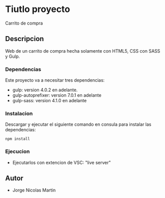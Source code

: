 # Tiutlo proyecto

Carrito de compra

## Descripcion

Web de un carrito de compra hecha solamente con HTML5, CSS con SASS y Gulp.

### Dependencias

Este proyecto va a necesitar tres dependencias:

- gulp: version 4.0.2 en adelante.
- gulp-autoprefixer: version 7.0.1 en adelante
- gulp-sass: version 4.1.0 en adelante

### Instalacion

Descargar y ejecutar el siguiente comando en consula para instalar las dependencias:

```
npm install
```

### Ejecucion

- Ejecutarlos con extencion de VSC: "live server"

## Autor

- Jorge Nicolas Martin
